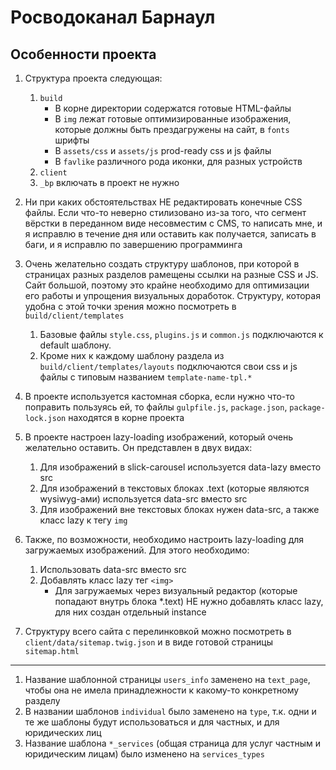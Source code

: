 # Росводоканал Барнаул

## Особенности проекта

1. Структура проекта следующая:

   1. `build`
      - В корне директории содержатся готовые HTML-файлы
      - В `img` лежат готовые оптимизированные изображения, которые должны быть прездагружены на сайт, в `fonts` шрифты
      - В `assets/css` и `assets/js` prod-ready css и js файлы
      - В `favlike` различного рода иконки, для разных устройств
   2. `client`
   3. `_bp` включать в проект не нужно

2. Ни при каких обстоятельствах НЕ редактировать конечные CSS файлы. Если что-то неверно стилизовано из-за того, что сегмент вёрстки в переданном виде несовместим с CMS, то написать мне, и я исправлю в течение дня или оставить как получается, записать в баги, и я исправлю по завершению программинга

3. Очень желательно создать структуру шаблонов, при которой в страницах разных разделов рамещены ссылки на разные CSS и JS. Сайт большой, поэтому это крайне необходимо для оптимизации его работы и упрощения визуальных доработок. Структуру, которая удобна с этой точки зрения можно посмотреть в `build/client/templates`

   1. Базовые файлы `style.css`, `plugins.js` и `common.js` подключаются к default шаблону.
   2. Кроме них к каждому шаблону раздела из `build/client/templates/layouts` подключаются свои css и js файлы с типовым названием `template-name-tpl.*`

4. В проекте используется кастомная сборка, если нужно что-то поправить пользуясь ей, то файлы `gulpfile.js`, `package.json`, `package-lock.json` находятся в корне проекта

5. В проекте настроен lazy-loading изображений, который очень желательно оставить. Он представлен в двух видах:

   1. Для изображений в slick-carousel используется data-lazy вместо src
   2. Для изображений в текстовых блоках .text (которые являются wysiwyg-ами) используется data-src вместо src
   3. Для изображений вне текстовых блоках нужен data-src, а также класс lazy к тегу `img`

6. Также, по возможности, необходимо настроить lazy-loading для загружаемых изображений. Для этого необходимо:

   1. Использовать data-src вместо src
   2. Добавлять класс lazy тег `<img>`
      - Для загружаемых через визуальный редактор (которые попадают внутрь блока \*.text) НЕ нужно добавлять класс lazy, для них создан отдельный instance

7. Структуру всего сайта с перелинковкой можно посмотреть в `client/data/sitemap.twig.json` и в виде готовой страницы `sitemap.html`

---

1. Название шаблонной страницы `users_info` заменено на `text_page`, чтобы она не имела принадлежности к какому-то конкретному разделу
2. В названии шаблонов `individual` было заменено на `type`, т.к. одни и те же шаблоны будут использоваться и для частных, и для юридических лиц
3. Название шаблона `*_services` (общая страница для услуг частным и юридическим лицам) было изменено на `services_types`
